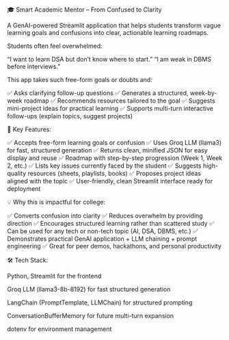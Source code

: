 🎓 Smart Academic Mentor – From Confused to Clarity

A GenAI-powered Streamlit application that helps students transform vague learning goals and confusions into clear, actionable learning roadmaps.

Students often feel overwhelmed:

“I want to learn DSA but don’t know where to start.”
“I am weak in DBMS before interviews.”

This app takes such free-form goals or doubts and:

✅ Asks clarifying follow-up questions
✅ Generates a structured, week-by-week roadmap
✅ Recommends resources tailored to the goal
✅ Suggests mini-project ideas for practical learning
✅ Supports multi-turn interactive follow-ups (explain topics, suggest projects)

🚀 Key Features:

✅ Accepts free-form learning goals or confusion
✅ Uses Groq LLM (llama3) for fast, structured generation
✅ Returns clean, minified JSON for easy display and reuse
✅ Roadmap with step-by-step progression (Week 1, Week 2, etc.)
✅ Lists key issues currently faced by the student
✅ Suggests high-quality resources (sheets, playlists, books)
✅ Proposes project ideas aligned with the topic
✅ User-friendly, clean Streamlit interface ready for deployment

💡 Why this is impactful for college:

✅ Converts confusion into clarity
✅ Reduces overwhelm by providing direction
✅ Encourages structured learning rather than scattered study
✅ Can be used for any tech or non-tech topic (AI, DSA, DBMS, etc.)
✅ Demonstrates practical GenAI application + LLM chaining + prompt engineering
✅ Great for peer demos, hackathons, and personal productivity

🛠️ Tech Stack:

Python, Streamlit for the frontend

Groq LLM (llama3-8b-8192) for fast structured generation

LangChain (PromptTemplate, LLMChain) for structured prompting

ConversationBufferMemory for future multi-turn expansion

dotenv for environment management
